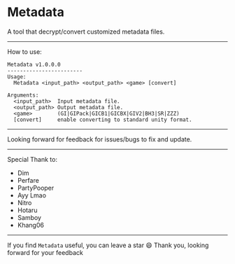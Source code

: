 # Metadata
A tool that decrypt/convert customized metadata files.
_____________________________________________________________________________________________________________________________
How to use:
```
Metadata v1.0.0.0
------------------------
Usage:
  Metadata <input_path> <output_path> <game> [convert]

Arguments:
  <input_path>  Input metadata file.
  <output_path> Output metadata file.
  <game>        (GI|GIPack|GICB1|GICBX|GIV2|BH3|SR|ZZZ)
  [convert]     enable converting to standard unity format.
```
_____________________________________________________________________________________________________________________________
Looking forward for feedback for issues/bugs to fix and update.
_____________________________________________________________________________________________________________________________
Special Thank to:
- Dim
- Perfare
- PartyPooper
- Ayy Lmao
- Nitro
- Hotaru
- Samboy
- Khang06
_____________________________________________________________________________________________________________________________

If you find `Metadata` useful, you can leave a star 😄
Thank you, looking forward for your feedback
